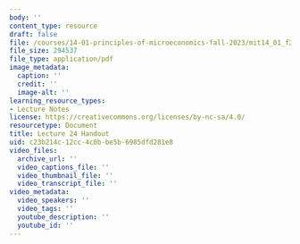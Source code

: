```yaml
---
body: ''
content_type: resource
draft: false
file: /courses/14-01-principles-of-microeconomics-fall-2023/mit14_01_f23_handout24.pdf
file_size: 294537
file_type: application/pdf
image_metadata:
  caption: ''
  credit: ''
  image-alt: ''
learning_resource_types:
- Lecture Notes
license: https://creativecommons.org/licenses/by-nc-sa/4.0/
resourcetype: Document
title: Lecture 24 Handout
uid: c23b214c-12cc-4c0b-be5b-6985dfd281e8
video_files:
  archive_url: ''
  video_captions_file: ''
  video_thumbnail_file: ''
  video_transcript_file: ''
video_metadata:
  video_speakers: ''
  video_tags: ''
  youtube_description: ''
  youtube_id: ''
---
```

